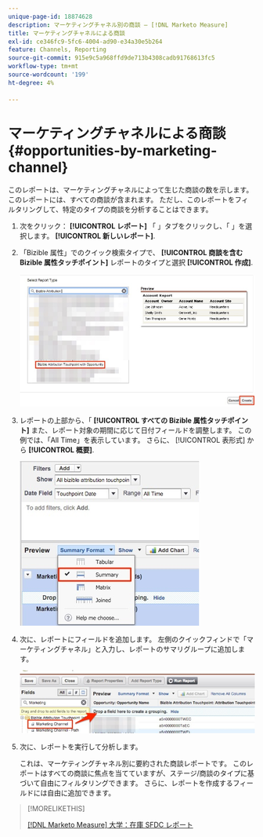 ```yaml
---
unique-page-id: 18874628
description: マーケティングチャネル別の商談 — [!DNL Marketo Measure]
title: マーケティングチャネルによる商談
exl-id: ce346fc9-5fc6-4004-ad90-e34a30e5b264
feature: Channels, Reporting
source-git-commit: 915e9c5a968ffd9de713b4308cadb91768613fc5
workflow-type: tm+mt
source-wordcount: '199'
ht-degree: 4%

---
```


# マーケティングチャネルによる商談 {#opportunities-by-marketing-channel}

このレポートは、マーケティングチャネルによって生じた商談の数を示します。このレポートには、すべての商談が含まれます。 ただし、このレポートをフィルタリングして、特定のタイプの商談を分析することはできます。

1. 次をクリック： **[!UICONTROL レポート]** 「 」タブをクリックし、「 」を選択します。 **[!UICONTROL 新しいレポート]**.

1. 「Bizible 属性」でのクイック検索タイプで、 **[!UICONTROL 商談を含む Bizible 属性タッチポイント]** レポートのタイプと選択 **[!UICONTROL 作成]**.

   ![](assets/1-2.jpg)

1. レポートの上部から、「 **[!UICONTROL すべての Bizible 属性タッチポイント]** また、レポート対象の期間に応じて日付フィールドを調整します。 この例では、「All Time」を表示しています。 さらに、 [!UICONTROL 表形式] から **[!UICONTROL 概要]**.

   ![](assets/2-2.jpg)

1. 次に、レポートにフィールドを追加します。 左側のクイックフィンドで「マーケティングチャネル」と入力し、レポートのサマリグループに追加します。

   ![](assets/3-2.jpg)

1. 次に、レポートを実行して分析します。

   これは、マーケティングチャネル別に要約された商談レポートです。 このレポートはすべての商談に焦点を当てていますが、ステージ/商談のタイプに基づいて自由にフィルタリングできます。 さらに、レポートを作成するフィールドには自由に追加できます。

>[!MORELIKETHIS]
>
>[[!DNL Marketo Measure] 大学：在庫 SFDC レポート](https://universityonline.marketo.com/courses/bizible-fundamentals-bizible-102/#/page/5c5cb68dfb384d0c9fb96cc4)
